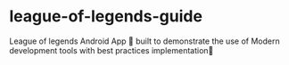 # league-of-legends-guide
League of legends Android App  📱 built to demonstrate the use of Modern development tools with best practices implementation🦸
